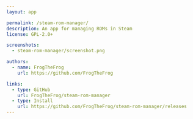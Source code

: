 ```yaml
---
layout: app

permalink: /steam-rom-manager/
description: An app for managing ROMs in Steam
license: GPL-2.0+

screenshots:
  - steam-rom-manager/screenshot.png

authors:
  - name: FrogTheFrog
    url: https://github.com/FrogTheFrog

links:
  - type: GitHub
    url: FrogTheFrog/steam-rom-manager
  - type: Install
    url: https://github.com/FrogTheFrog/steam-rom-manager/releases
---
```

